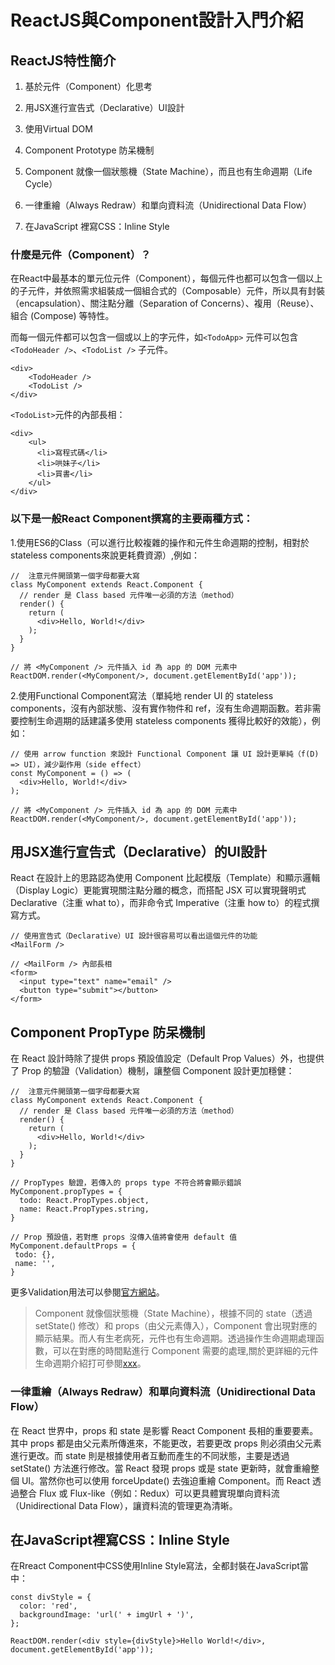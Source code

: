 # ReactJS與Component設計入門介紹

## ReactJS特性簡介

1. 基於元件（Component）化思考

2. 用JSX進行宣告式（Declarative）UI設計

3. 使用Virtual DOM

4. Component Prototype 防呆機制

5. Component 就像一個狀態機（State Machine），而且也有生命週期（Life Cycle）

6. 一律重繪（Always Redraw）和單向資料流（Unidirectional Data Flow）

7. 在JavaScript 裡寫CSS：Inline Style

### 什麼是元件（Component）？

在React中最基本的單元位元件（Component），每個元件也都可以包含一個以上的子元件，并依照需求組裝成一個組合式的（Composable）元件，所以具有封裝（encapsulation）、關注點分離（Separation of Concerns）、複用（Reuse）、組合 (Compose) 等特性。

而每一個元件都可以包含一個或以上的字元件，如```<TodoApp>``` 元件可以包含 ```<TodoHeader />```、```<TodoList />``` 子元件。

```
<div>
    <TodoHeader />
    <TodoList />
</div>
```

```<TodoList>```元件的內部長相：

```
<div>
    <ul>
      <li>寫程式碼</li>
      <li>哄妹子</li>
      <li>買書</li>
    </ul>
</div>
```

### 以下是一般React Component撰寫的主要兩種方式：

1.使用ES6的Class（可以進行比較複雜的操作和元件生命週期的控制，相對於stateless components來說更耗費資源）,例如：

```
//  注意元件開頭第一個字母都要大寫
class MyComponent extends React.Component {
  // render 是 Class based 元件唯一必須的方法（method）
  render() {
    return (
      <div>Hello, World!</div>
    );
  }
}

// 將 <MyComponent /> 元件插入 id 為 app 的 DOM 元素中
ReactDOM.render(<MyComponent/>, document.getElementById('app'));
```

2.使用Functional Component寫法（單純地 render UI 的 stateless components，沒有內部狀態、沒有實作物件和 ref，沒有生命週期函數。若非需要控制生命週期的話建議多使用 stateless components 獲得比較好的效能），例如：

```
// 使用 arrow function 來設計 Functional Component 讓 UI 設計更單純（f(D) => UI），減少副作用（side effect）
const MyComponent = () => (
  <div>Hello, World!</div>
);

// 將 <MyComponent /> 元件插入 id 為 app 的 DOM 元素中
ReactDOM.render(<MyComponent/>, document.getElementById('app'));
```

## 用JSX進行宣告式（Declarative）的UI設計

React 在設計上的思路認為使用 Component 比起模版（Template）和顯示邏輯（Display Logic）更能實現關注點分離的概念，而搭配 JSX 可以實現聲明式 Declarative（注重 what to），而非命令式 Imperative（注重 how to）的程式撰寫方式。

```
// 使用宣告式（Declarative）UI 設計很容易可以看出這個元件的功能
<MailForm />
```
```
// <MailForm /> 內部長相
<form>
  <input type="text" name="email" />
  <button type="submit"></button>
</form>
```

## Component PropType 防呆機制

在 React 設計時除了提供 props 預設值設定（Default Prop Values）外，也提供了 Prop 的驗證（Validation）機制，讓整個 Component 設計更加穩健：

```
//  注意元件開頭第一個字母都要大寫
class MyComponent extends React.Component {
  // render 是 Class based 元件唯一必須的方法（method）
  render() {
    return (
      <div>Hello, World!</div>
    );
  }
}

// PropTypes 驗證，若傳入的 props type 不符合將會顯示錯誤
MyComponent.propTypes = {
  todo: React.PropTypes.object,
  name: React.PropTypes.string,
}

// Prop 預設值，若對應 props 沒傳入值將會使用 default 值
MyComponent.defaultProps = {
 todo: {}, 
 name: '', 
}
```

更多Validation用法可以參閱[官方網站](https://reactjs.org/docs/components-and-props.html)。

>Component 就像個狀態機（State Machine），根據不同的 state（透過 setState() 修改）和 props（由父元素傳入），Component 會出現對應的顯示結果。而人有生老病死，元件也有生命週期。透過操作生命週期處理函數，可以在對應的時間點進行 Component 需要的處理,關於更詳細的元件生命週期介紹打可參閱[xxx]()。

### 一律重繪（Always Redraw）和單向資料流（Unidirectional Data Flow）

在 React 世界中，props 和 state 是影響 React Component 長相的重要要素。其中 props 都是由父元素所傳進來，不能更改，若要更改 props 則必須由父元素進行更改。而 state 則是根據使用者互動而產生的不同狀態，主要是透過 setState() 方法進行修改。當 React 發現 props 或是 state 更新時，就會重繪整個 UI。當然你也可以使用 forceUpdate() 去強迫重繪 Component。而 React 透過整合 Flux 或 Flux-like（例如：Redux）可以更具體實現單向資料流（Unidirectional Data Flow），讓資料流的管理更為清晰。

## 在JavaScript裡寫CSS：Inline Style

在Rreact Component中CSS使用Inline Style寫法，全都封裝在JavaScript當中：

```
const divStyle = {
  color: 'red',
  backgroundImage: 'url(' + imgUrl + ')',
};

ReactDOM.render(<div style={divStyle}>Hello World!</div>, document.getElementById('app'));
```